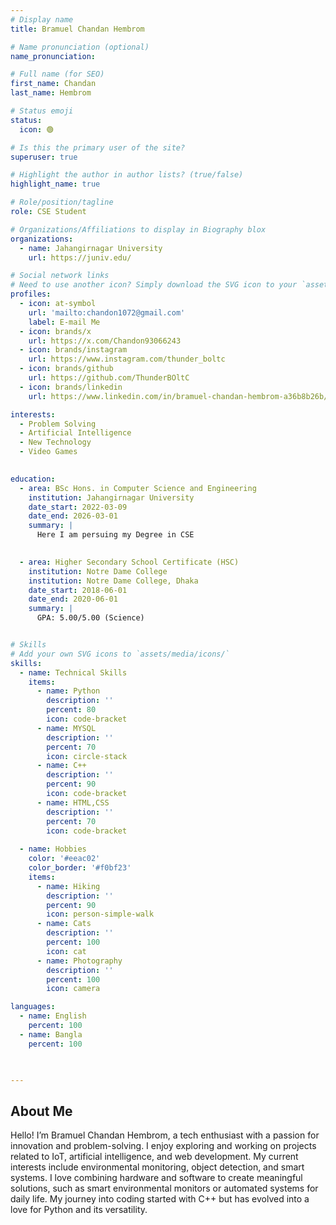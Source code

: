 ```yaml
---
# Display name
title: Bramuel Chandan Hembrom

# Name pronunciation (optional)
name_pronunciation: 

# Full name (for SEO)
first_name: Chandan
last_name: Hembrom

# Status emoji
status:
  icon: 🟢

# Is this the primary user of the site?
superuser: true

# Highlight the author in author lists? (true/false)
highlight_name: true

# Role/position/tagline
role: CSE Student

# Organizations/Affiliations to display in Biography blox
organizations:
  - name: Jahangirnagar University
    url: https://juniv.edu/

# Social network links
# Need to use another icon? Simply download the SVG icon to your `assets/media/icons/` folder.
profiles:
  - icon: at-symbol
    url: 'mailto:chandon1072@gmail.com'
    label: E-mail Me
  - icon: brands/x
    url: https://x.com/Chandon93066243
  - icon: brands/instagram
    url: https://www.instagram.com/thunder_boltc
  - icon: brands/github
    url: https://github.com/ThunderBOltC
  - icon: brands/linkedin
    url: https://www.linkedin.com/in/bramuel-chandan-hembrom-a36b8b26b/

interests:
  - Problem Solving
  - Artificial Intelligence
  - New Technology
  - Video Games
  

education:
  - area: BSc Hons. in Computer Science and Engineering
    institution: Jahangirnagar University
    date_start: 2022-03-09
    date_end: 2026-03-01
    summary: |
      Here I am persuing my Degree in CSE
    

  - area: Higher Secondary School Certificate (HSC)
    institution: Notre Dame College 
    institution: Notre Dame College, Dhaka
    date_start: 2018-06-01
    date_end: 2020-06-01
    summary: |
      GPA: 5.00/5.00 (Science)


# Skills
# Add your own SVG icons to `assets/media/icons/`
skills:
  - name: Technical Skills
    items:
      - name: Python
        description: ''
        percent: 80
        icon: code-bracket
      - name: MYSQL
        description: ''
        percent: 70
        icon: circle-stack
      - name: C++
        description: ''
        percent: 90
        icon: code-bracket
      - name: HTML,CSS
        description: ''
        percent: 70
        icon: code-bracket
        
  - name: Hobbies
    color: '#eeac02'
    color_border: '#f0bf23'
    items:
      - name: Hiking
        description: ''
        percent: 90
        icon: person-simple-walk
      - name: Cats
        description: ''
        percent: 100
        icon: cat
      - name: Photography
        description: ''
        percent: 100
        icon: camera

languages:
  - name: English
    percent: 100
  - name: Bangla
    percent: 100
  


---
```


## About Me

Hello! I’m Bramuel Chandan Hembrom, a tech enthusiast with a passion for innovation and problem-solving. I enjoy exploring and working on projects related to IoT, artificial intelligence, and web development. My current interests include environmental monitoring, object detection, and smart systems.
I love combining hardware and software to create meaningful solutions, such as smart environmental monitors or automated systems for daily life. My journey into coding started with C++ but has evolved into a love for Python and its versatility.
